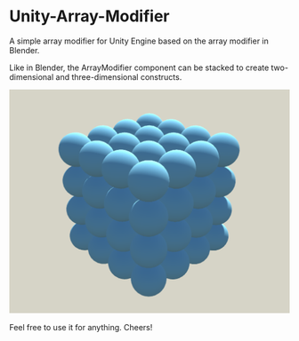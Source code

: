 # Unity-Array-Modifier
A simple array modifier for Unity Engine based on the array modifier in Blender.

Like in Blender, the ArrayModifier component can be stacked to create two-dimensional and three-dimensional constructs.

![](Images/Screenshot1.png)

Feel free to use it for anything.
Cheers!
